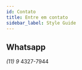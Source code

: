 ```yaml
---
id: Contato
title: Entre em contato
sidebar_label: Style Guide
---
```


## Whatsapp

*(11)* _9_ 4327-7944
